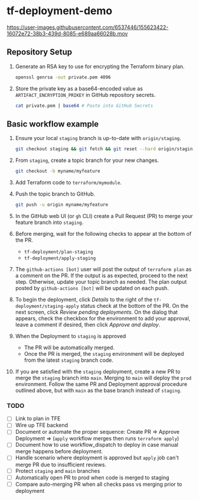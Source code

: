 # tf-deployment-demo

https://user-images.githubusercontent.com/6537446/155623422-16072e72-38b3-439d-8085-e689aa66028b.mov

## Repository Setup

1. Generate an RSA key to use for encrypting the Terraform binary plan.

   ```bash
   openssl genrsa -out private.pem 4096
   ```

1. Store the private key as a base64-encoded value as `ARTIFACT_ENCRYPTION_PRIKEY` in
GitHub repository secrets.

   ```bash
   cat private.pem | base64 # Paste into GitHub Secrets
   ```

## Basic workflow example

1. Ensure your local `staging` branch is up-to-date with `origin/staging`.

   ```bash
   git checkout staging && git fetch && git reset --hard origin/staging
   ```

1. From `staging`, create a topic branch for your new changes.

   ```bash
   git checkout -b myname/myfeature
   ```

1. Add Terraform code to `terraform/mymodule`.
1. Push the topic branch to GitHub.

   ```bash
   git push -u origin myname/myfeature
   ```

1. In the GitHub web UI (or `gh` CLI) create a Pull Request (PR) to merge your feature branch into `staging`.

1. Before merging, wait for the following checks to appear at the bottom of the PR.
   - `tf-deployment/plan-staging`
   - `tf-deployment/apply-staging`

1. The `github-actions [bot]` user will post the output of `terraform plan` as a comment on the PR.
  If the output is as expected, proceed to the next step. Otherwise, update your topic
  branch as needed. The plan output posted by `github-actions [bot]` will be
  updated on each push.

1. To begin the deployment, click *Details* to the right of the `tf-deployment/staging-apply` status check at the bottom of the PR. On the next screen, click *Review pending deployments*. On the dialog that appears, check the checkbox for the environment to add your approval, leave a comment if desired, then click *Approve and deploy*.

1. When the Deployment to `staging` is approved
   - The PR will be automatically merged.
   - Once the PR is merged, the `staging` environment will be deployed from the latest `staging` branch code.

1. If you are satisfied with the `staging` deployment, create a new PR to merge the `staging`
branch into `main`. Merging to `main` will deploy the `prod` environment. Follow the same
PR and Deployment approval procedure outlined above, but with `main` as the base branch
instead of `staging`.

### TODO

- [ ] Link to plan in TFE
- [ ] Wire up TFE backend
- [ ] Document or automate the proper sequence: Create PR => Approve Deployment => (`apply` workflow merges then runs `terraform apply`)
- [ ] Document how to use workflow_dispatch to deploy in case manual merge happens before deployment.
- [ ] Handle scenario where deployment is approved but `apply` job can't merge PR due to insufficient reviews.
- [ ] Protect `staging` and `main` branches
- [ ] Automatically open PR to prod when code is merged to staging
- [ ] Compare auto-merging PR when all checks pass vs merging prior to deployment
